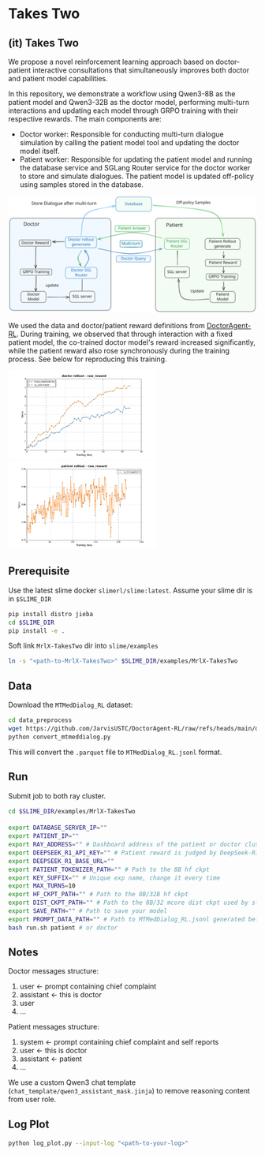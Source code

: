 # Takes Two

## (it) Takes Two

We propose a novel reinforcement learning approach based on doctor-patient interactive consultations that simultaneously improves both doctor and patient model capabilities.

In this repository, we demonstrate a workflow using Qwen3-8B as the patient model and Qwen3-32B as the doctor model, performing multi-turn interactions and updating each model through GRPO training with their respective rewards. The main components are:

- Doctor worker: Responsible for conducting multi-turn dialogue simulation by calling the patient model tool and updating the doctor model itself.
- Patient worker: Responsible for updating the patient model and running the database service and SGLang Router service for the doctor worker to store and simulate dialogues. The patient model is updated off-policy using samples stored in the database.

<img src="../docs/figs/flowchart.svg" alt="flowchart" width="600">

We used the data and doctor/patient reward definitions from [DoctorAgent-RL](https://github.com/JarvisUSTC/DoctorAgent-RL). During training, we observed that through interaction with a fixed patient model, the co-trained doctor model's reward increased significantly, while the patient reward also rose synchronously during the training process. See below for reproducing this training.

<img src="../docs/figs/doc_raw_reward.png" alt="doc reward" width="300">
<img src="../docs/figs/patient_raw_reward.png" alt="patient reward" width="300">

## Prerequisite

Use the latest slime docker `slimerl/slime:latest`. Assume your slime dir is in `$SLIME_DIR`

```bash
pip install distro jieba
cd $SLIME_DIR
pip install -e .
```

Soft link `MrlX-TakesTwo` dir into `slime/examples`

```bash
ln -s "<path-to-MrlX-TakesTwo>" $SLIME_DIR/examples/MrlX-TakesTwo
```

## Data

Download the `MTMedDialog_RL` dataset:

```bash
cd data_preprocess
wget https://github.com/JarvisUSTC/DoctorAgent-RL/raw/refs/heads/main/data/MTMedDialog_RL.parquet
python convert_mtmeddialog.py
```

This will convert the `.parquet` file to `MTMedDialog_RL.jsonl` format.

## Run

Submit job to both ray cluster.

```bash
cd $SLIME_DIR/examples/MrlX-TakesTwo

export DATABASE_SERVER_IP=""
export PATIENT_IP=""
export RAY_ADDRESS="" # Dashboard address of the patient or doctor cluster
export DEEPSEEK_R1_API_KEY="" # Patient reward is judged by DeepSeek-R1 in our exp
export DEEPSEEK_R1_BASE_URL=""
export PATIENT_TOKENIZER_PATH="" # Path to the 8B hf ckpt
export KEY_SUFFIX="" # Unique exp name, change it every time
export MAX_TURNS=10
export HF_CKPT_PATH="" # Path to the 8B/32B hf ckpt
export DIST_CKPT_PATH="" # Path to the 8B/32 mcore dist ckpt used by slime
export SAVE_PATH="" # Path to save your model
export PROMPT_DATA_PATH="" # Path to MTMedDialog_RL.jsonl generated before
bash run.sh patient # or doctor
```

## Notes

Doctor messages structure:

1. user <- prompt containing chief complaint
2. assistant <- this is doctor
3. user
4. ...

Patient messages structure:

1. system <- prompt containing chief complaint and self reports
2. user <- this is doctor
3. assistant <- patient
4. ...

We use a custom Qwen3 chat template (`chat_template/qwen3_assistant_mask.jinja`) to remove reasoning content from user role.

## Log Plot

```bash
python log_plot.py --input-log "<path-to-your-log>"
```
